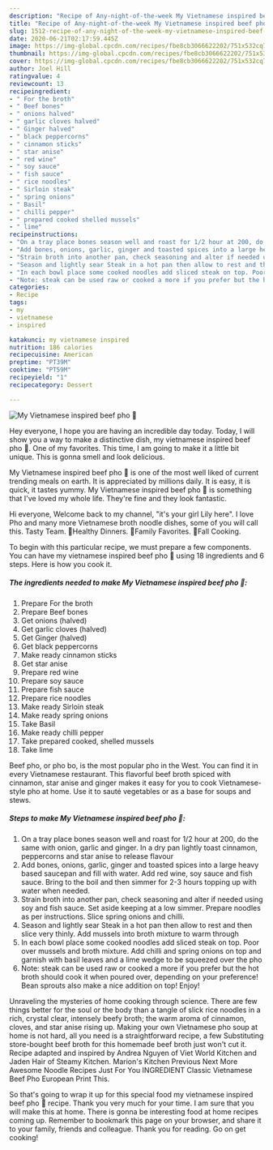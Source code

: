 ```yaml
---
description: "Recipe of Any-night-of-the-week My Vietnamese inspired beef pho 🍲"
title: "Recipe of Any-night-of-the-week My Vietnamese inspired beef pho 🍲"
slug: 1512-recipe-of-any-night-of-the-week-my-vietnamese-inspired-beef-pho
date: 2020-06-21T02:17:59.445Z
image: https://img-global.cpcdn.com/recipes/fbe8cb3066622202/751x532cq70/my-vietnamese-inspired-beef-pho-🍲-recipe-main-photo.jpg
thumbnail: https://img-global.cpcdn.com/recipes/fbe8cb3066622202/751x532cq70/my-vietnamese-inspired-beef-pho-🍲-recipe-main-photo.jpg
cover: https://img-global.cpcdn.com/recipes/fbe8cb3066622202/751x532cq70/my-vietnamese-inspired-beef-pho-🍲-recipe-main-photo.jpg
author: Joel Hill
ratingvalue: 4
reviewcount: 13
recipeingredient:
- " For the broth"
- " Beef bones"
- " onions halved"
- " garlic cloves halved"
- " Ginger halved"
- " black peppercorns"
- " cinnamon sticks"
- " star anise"
- " red wine"
- " soy sauce"
- " fish sauce"
- " rice noodles"
- " Sirloin steak"
- " spring onions"
- " Basil"
- " chilli pepper"
- " prepared cooked shelled mussels"
- " lime"
recipeinstructions:
- "On a tray place bones season well and roast for 1/2 hour at 200, do the same with onion, garlic and ginger. In a dry pan lightly toast cinnamon, peppercorns and star anise to release flavour"
- "Add bones, onions, garlic, ginger and toasted spices into a large heavy based saucepan and fill with water. Add red wine, soy sauce and fish sauce. Bring to the boil and then simmer for 2-3 hours topping up with water when needed."
- "Strain broth into another pan, check seasoning and alter if needed using soy and fish sauce. Set aside keeping at a low simmer. Prepare noodles as per instructions. Slice spring onions and chilli."
- "Season and lightly sear Steak in a hot pan then allow to rest and then slice very thinly. Add mussels into broth mixture to warm through"
- "In each bowl place some cooked noodles add sliced steak on top. Poor over mussels and broth mixture. Add chilli and spring onions on top and garnish with basil leaves and a lime wedge to be squeezed over the pho"
- "Note: steak can be used raw or cooked a more if you prefer but the hot broth should cook it when poured over, depending on your preference! Bean sprouts also make a nice addition on top! Enjoy!"
categories:
- Recipe
tags:
- my
- vietnamese
- inspired

katakunci: my vietnamese inspired 
nutrition: 186 calories
recipecuisine: American
preptime: "PT39M"
cooktime: "PT59M"
recipeyield: "1"
recipecategory: Dessert

---
```



![My Vietnamese inspired beef pho 🍲](https://img-global.cpcdn.com/recipes/fbe8cb3066622202/751x532cq70/my-vietnamese-inspired-beef-pho-🍲-recipe-main-photo.jpg)

Hey everyone, I hope you are having an incredible day today. Today, I will show you a way to make a distinctive dish, my vietnamese inspired beef pho 🍲. One of my favorites. This time, I am going to make it a little bit unique. This is gonna smell and look delicious.

My Vietnamese inspired beef pho 🍲 is one of the most well liked of current trending meals on earth. It is appreciated by millions daily. It is easy, it is quick, it tastes yummy. My Vietnamese inspired beef pho 🍲 is something that I've loved my whole life. They're fine and they look fantastic.

Hi everyone, Welcome back to my channel, &#34;it&#39;s your girl Lily here&#34;. I love Pho and many more Vietnamese broth noodle dishes, some of you will call this. Tasty Team. 🍲Healthy Dinners. 🍜Family Favorites. 🍁Fall Cooking.


To begin with this particular recipe, we must prepare a few components. You can have my vietnamese inspired beef pho 🍲 using 18 ingredients and 6 steps. Here is how you cook it.

<!--inarticleads1-->

##### The ingredients needed to make My Vietnamese inspired beef pho 🍲:

1. Prepare  For the broth
1. Prepare  Beef bones
1. Get  onions (halved)
1. Get  garlic cloves (halved)
1. Get  Ginger (halved)
1. Get  black peppercorns
1. Make ready  cinnamon sticks
1. Get  star anise
1. Prepare  red wine
1. Prepare  soy sauce
1. Prepare  fish sauce
1. Prepare  rice noodles
1. Make ready  Sirloin steak
1. Make ready  spring onions
1. Take  Basil
1. Make ready  chilli pepper
1. Take  prepared cooked, shelled mussels
1. Take  lime


Beef pho, or pho bo, is the most popular pho in the West. You can find it in every Vietnamese restaurant. This flavorful beef broth spiced with cinnamon, star anise and ginger makes it easy for you to cook Vietnamese-style pho at home. Use it to sauté vegetables or as a base for soups and stews. 

<!--inarticleads2-->

##### Steps to make My Vietnamese inspired beef pho 🍲:

1. On a tray place bones season well and roast for 1/2 hour at 200, do the same with onion, garlic and ginger. In a dry pan lightly toast cinnamon, peppercorns and star anise to release flavour
1. Add bones, onions, garlic, ginger and toasted spices into a large heavy based saucepan and fill with water. Add red wine, soy sauce and fish sauce. Bring to the boil and then simmer for 2-3 hours topping up with water when needed.
1. Strain broth into another pan, check seasoning and alter if needed using soy and fish sauce. Set aside keeping at a low simmer. Prepare noodles as per instructions. Slice spring onions and chilli.
1. Season and lightly sear Steak in a hot pan then allow to rest and then slice very thinly. Add mussels into broth mixture to warm through
1. In each bowl place some cooked noodles add sliced steak on top. Poor over mussels and broth mixture. Add chilli and spring onions on top and garnish with basil leaves and a lime wedge to be squeezed over the pho
1. Note: steak can be used raw or cooked a more if you prefer but the hot broth should cook it when poured over, depending on your preference! Bean sprouts also make a nice addition on top! Enjoy!


Unraveling the mysteries of home cooking through science. There are few things better for the soul or the body than a tangle of slick rice noodles in a rich, crystal clear, intensely beefy broth; the warm aroma of cinnamon, cloves, and star anise rising up. Making your own Vietnamese pho soup at home is not hard, all you need is a straightforward recipe, a few Substituting store-bought beef broth for this homemade beef broth just won&#39;t cut it. Recipe adapted and inspired by Andrea Nguyen of Viet World Kitchen and Jaden Hair of Steamy Kitchen. Marion&#39;s Kitchen Previous Next More Awesome Noodle Recipes Just For You INGREDIENT Classic Vietnamese Beef Pho European Print This. 

So that's going to wrap it up for this special food my vietnamese inspired beef pho 🍲 recipe. Thank you very much for your time. I am sure that you will make this at home. There is gonna be interesting food at home recipes coming up. Remember to bookmark this page on your browser, and share it to your family, friends and colleague. Thank you for reading. Go on get cooking!

